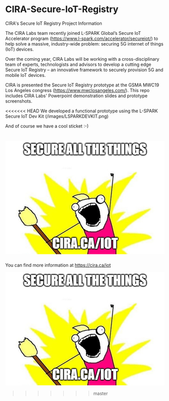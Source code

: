 # CIRA-Secure-IoT-Registry
CIRA's Secure IoT Registry Project Information

The CIRA Labs team recently joined L-SPARK Global’s Secure IoT Accelerator program (https://www.l-spark.com/accelerator/secureiot/) to help solve a massive, industry-wide problem: securing 5G internet of things (IoT) devices.

Over the coming year, CIRA Labs will be working with a cross-disciplinary team of experts, technologists and advisors to develop a cutting edge Secure IoT Registry – an innovative framework to securely provision 5G and mobile IoT devices.

CIRA is presented the Secure IoT Registry prototype at the GSMA MWC19 Los Angeles congress (https://www.mwclosangeles.com/).  This repo includes CIRA Labs' Powerpoint demonstration slides and prototype screenshots.

<<<<<<< HEAD
We developed a functional prototype using the L-SPARK Secure IoT Dev Kit (/images/LSPARKDEVKIT.png)

And of course we have a cool sticket :-)

![CIRA Secure all the things](/images/iot-sticker_191010.jpg)
=======
You can find more information at https://cira.ca/iot

![CIRA Secure all the things](/images/iot-sticker_191010.jpg)
>>>>>>> master
